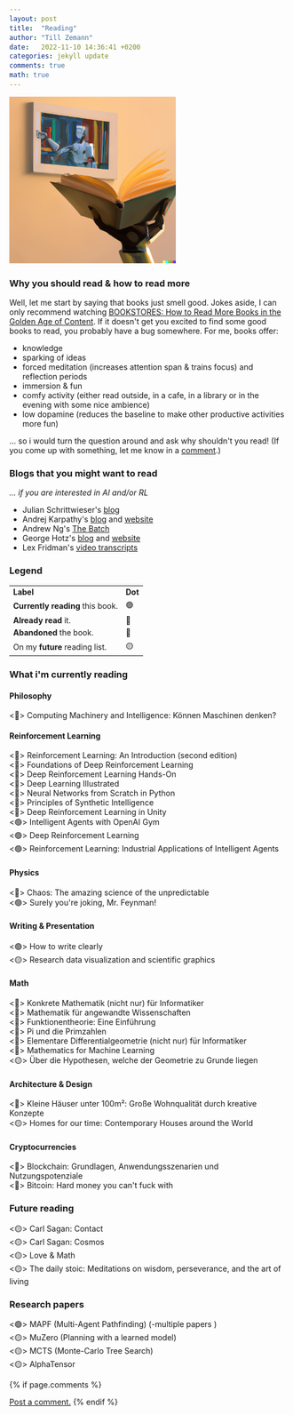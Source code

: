 ```yaml
---
layout: post
title:  "Reading"
author: "Till Zemann"
date:   2022-11-10 14:36:41 +0200
categories: jekyll update
comments: true
math: true
---
```


<div class="img-block" style="width: 300px;" align="right">
    <img src="/images/reading-robot.png"/>
</div>

<!--
### Contents
* TOC
{:toc}
-->

### Why you should read & how to read more

Well, let me start by saying that books just smell good. Jokes aside, I can only recommend watching <a href="https://youtu.be/lIW5jBrrsS0" target="_blank">BOOKSTORES: How to Read More Books in the Golden Age of Content</a>. If it doesn't get you excited to find some good books to read, you probably have a bug somewhere. For me, books offer:

- knowledge
- sparking of ideas
- forced meditation (increases attention span & trains focus) and reflection periods
- immersion & fun
- comfy activity (either read outside, in a cafe, in a library or in the evening with some nice ambience)
- low dopamine (reduces the baseline to make other productive activities more fun)

... so i would turn the question around and ask why shouldn't you read! (If you come up with something, let me know in a [comment](https://till2.github.io/comments/).)


### Blogs that you might want to read

<em>... if you are interested in AI and/or RL</em>

- Julian Schrittwieser's [blog](https://www.furidamu.org/)
- Andrej Karpathy's [blog](https://karpathy.github.io/) and [website](https://karpathy.ai/)
- Andrew Ng's [The Batch](https://www.deeplearning.ai/the-batch/tag/letters/)
- George Hotz's [blog](https://geohot.github.io/blog/) and [website](https://geohot.com/)
- Lex Fridman's [video transcripts](https://karpathy.ai/lexicap/index.html)


### Legend
<div class="table-wrap">
    <table class="table">
        <tr>
            <td><strong>Label</strong></td>
            <td><strong>Dot</strong></td>
        </tr>
        <tr>
        	<td><strong>Currently reading</strong> this book.</td>
        	<td>🟢</td>
        </tr>
		<tr>
        	<td><strong>Already read</strong> it.</td>
        	<td>🔵</td>
        </tr>
        <tr>
        	<td><strong>Abandoned</strong> the book.</td>
        	<td>🔴</td>
        </tr>
		<tr>
        	<td>On my <strong>future</strong> reading list.</td>
        	<td>🟡</td>
        </tr>
	</table>
</div>


### What i'm currently reading

#### Philosophy
<🔵> Computing Machinery and Intelligence: Können Maschinen denken? <br>

#### Reinforcement Learning
<🔵> Reinforcement Learning: An Introduction (second edition) <br>
<🔵> Foundations of Deep Reinforcement Learning <br>
<🔵> Deep Reinforcement Learning Hands-On <br>
<🔵> Deep Learning Illustrated <br>
<🔵> Neural Networks from Scratch in Python <br>
<🔴> Principles of Synthetic Intelligence <br>
<🔴> Deep Reinforcement Learning in Unity <br>
<🟢> Intelligent Agents with OpenAI Gym <br>
<🟢> Deep Reinforcement Learning <br>
<🟢> Reinforcement Learning: Industrial Applications of Intelligent Agents <br>

#### Physics
<🔵> Chaos: The amazing science of the unpredictable <br>
<🟢> Surely you're joking, Mr. Feynman! <br>

#### Writing & Presentation
<🟢> How to write clearly <br>
<🟡> Research data visualization and scientific graphics <br>

#### Math
<🔵> Konkrete Mathematik (nicht nur) für Informatiker <br>
<🔵> Mathematik für angewandte Wissenschaften <br>
<🔵> Funktionentheorie: Eine Einführung <br>
<🔵> Pi und die Primzahlen <br>
<🔵> Elementare Differentialgeometrie (nicht nur) für Informatiker <br>
<🔵> Mathematics for Machine Learning <br>
<🟡> Über die Hypothesen, welche der Geometrie zu Grunde liegen <br>

#### Architecture & Design
<🔵>  Kleine  Häuser unter 100m²: Große Wohnqualität durch kreative Konzepte <br>
<🟡>  Homes for our time: Contemporary Houses around the World <br>

#### Cryptocurrencies
<🔵> Blockchain: Grundlagen, Anwendungsszenarien und Nutzungspotenziale <br>
<🔴> Bitcoin: Hard money you can't fuck with <br>

### Future reading

<🟡> Carl Sagan: Contact <br>
<🟡> Carl Sagan: Cosmos <br>
<🟡> Love & Math <br>
<🟡> The daily stoic: Meditations on wisdom, perseverance, and the art of living <br>


### Research papers

<🟢> MAPF (Multi-Agent Pathfinding) (-multiple papers )<br>
<🟡> MuZero (Planning with a learned model) <br>
<🟡> MCTS (Monte-Carlo Tree Search) <br>
<🟡> AlphaTensor <br>


<!-- Future update: Online courses and lectures -->
<!-- https://theoreticalminimum.com/courses -->


<!-- In-Text Citing -->
<!-- 
You can...
- use bullet points
1. use
2. ordered
3. lists


-- Math --
$\hat{s} = \frac{1}{n-1} \sum_{i=1}^{n} (x_i - \mu)^2$ 

-- Images --
<div class="img-block" style="width: 800px;">
    <img src="/images/lofi_art.png"/>
    <span><strong>Fig 1.1.</strong> Agent and Environment interactions</span>
</div>

-- Links --
[(k-fold) Cross-Validation](https://scikit-learn.org/stable/modules/cross_validation.html)

{% highlight python %}
@jit
def f(x)
    print("hi")
# does cool stuff
{% endhighlight %}

-- Highlights --
AAABC `ASDF` __some bold text__

-- Colors --
The <strong style="color: #1E72E7">joint distribution</strong> of $X$ and $Y$ is written as $P(X, Y)$.
The <strong style="color: #ED412D">marginal distribution</strong> on the other hand can be written out as a table.
-->


<!-- ### References -->

<!-- Ressources -->
[RESSOURCE]: LINK


<!-- Optional Comment Section-->
{% if page.comments %}
<p class="vspace"></p>
<a class="commentlink" role="button" href="/comments/">Post a comment.</a> <!-- role="button"  -->
{% endif %}